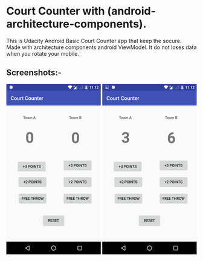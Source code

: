 # Court Counter with (android-architecture-components).

This is Udacity Android Basic Court Counter app that keep the socure. Made with architecture components android ViewModel.
It do not loses data when you rotate your mobile.

## Screenshots:-

<img src="https://github.com/krunalpatel3/Court-Counter-with-android-architecture-components/blob/master/Screenshots/Screenshot_20180808-111219.png" width="250" height="450" />
<img src="https://github.com/krunalpatel3/Court-Counter-with-android-architecture-components/blob/master/Screenshots/Screenshot_20180808-111230.png" width="250" height="450" />


